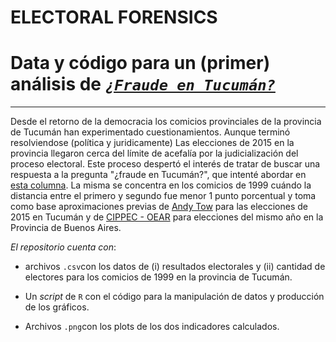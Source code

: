 # ELECTORAL FORENSICS
# Data y código para un (primer) análisis de [_`¿Fraude en Tucumán?`_](https://medium.com/el-pago-y-las-rosca/fraude-en-tucum%C3%A1n-d490a19842d8)
----

Desde el retorno de la democracia los comicios provinciales de la provincia de Tucumán han experimentado cuestionamientos. Aunque terminó resolviendose (política y juridicamente) Las elecciones de 2015 en la provincia llegaron cerca del límite de acefalía por la judicialización del proceso electoral. Este proceso despertó el interés de tratar de buscar una respuesta a la pregunta "¿fraude en Tucumán?", que intenté abordar en [esta columna](https://medium.com/el-pago-y-las-rosca/fraude-en-tucum%C3%A1n-d490a19842d8). La misma se concentra en los comicios de 1999 cuándo la distancia entre el primero y segundo fue menor 1 punto porcentual y toma como base aproximaciones previas de [Andy Tow](http://andytow.com/scripts/fraudometro/index.php?d=23&p=482&c=Gobernador%20y%20Vice%2023/08/2015&w=600&h=300&m=29) para las elecciones de 2015 en Tucumán y de [CIPPEC - OEAR](http://oear.cippec.org/wp-content/uploads/2017/07/DPP-186-Autopsia-de-la-PBA-2015-los-datos-electorales-hablan-Page-Antenucci-Leiras-julio-2017-1.pdf) para elecciones del mismo año en la Provincia de Buenos Aires.  


*El repositorio cuenta con*:

* archivos `.csv`con los datos de (i) resultados electorales y (ii) cantidad de electores para los comicios de 1999 en la provincia de Tucumán.

* Un _script_ de `R` con el código para la manipulación de datos y producción de los gráficos.

* Archivos `.png`con los plots de los dos indicadores calculados. 


